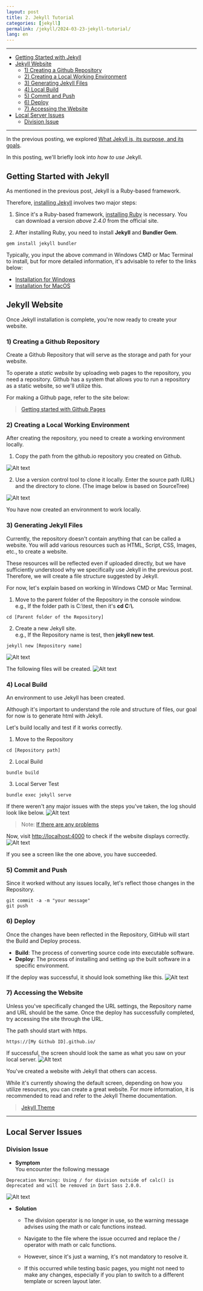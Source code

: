 ```yaml
---
layout: post
title: 2. Jekyll Tutorial
categories: [jekyll]
permalink: /jekyll/2024-03-23-jekyll-tutorial/
lang: en
---
```

***
- [Getting Started with Jekyll](#getting-started-with-jekyll)
- [Jekyll Website](#jekyll-website)
	- [1) Creating a Github Repository](#1-creating-a-github-repository)
	- [2) Creating a Local Working Environment](#2-creating-a-local-working-environment)
	- [3) Generating Jekyll Files](#3-generating-jekyll-files)
	- [4) Local Build](#4-local-build)
	- [5) Commit and Push](#5-commit-and-push)
	- [6) Deploy](#6-deploy)
	- [7) Accessing the Website](#7-accessing-the-website)
- [Local Server Issues](#local-server-issues)
	- [Division Issue](#division-issue)

***

In the previous posting, we explored [What Jekyll is, its purpose, and its goals](../2024-03-22-about-jekyll/).

In this posting, we'll briefly look into *how to use* Jekyll.

## **Getting Started with Jekyll**
As mentioned in the previous post, Jekyll is a Ruby-based framework.

Therefore, [installing Jekyll](https://jekyllrb.com/docs/) involves two major steps:
1. Since it's a Ruby-based framework, [installing Ruby](https://www.ruby-lang.org/en/downloads/) is necessary. You can download a version *above 2.4.0* from the official site.

2. After installing Ruby, you need to install **Jekyll** and **Bundler Gem**.
```
gem install jekyll bundler
```
Typically, you input the above command in Windows CMD or Mac Terminal to install, but for more detailed information, it's advisable to refer to the links below:
- [Installation for Windows](https://jekyllrb.com/docs/installation/windows/)
- [Installation for MacOS](https://jekyllrb.com/docs/installation/macos/)

## **Jekyll Website**
Once Jekyll installation is complete, you're now ready to create your website.

### 1) Creating a Github Repository
Create a Github Repository that will serve as the storage and path for your website.

To operate a *static website* by uploading web pages to the repository, you need a repository. Github has a system that allows you to run a repository as a static website, so we'll utilize this.

For making a Github page, refer to the site below:
> [Getting started with Github Pages](https://docs.github.com/en/pages/getting-started-with-github-pages)

### 2) Creating a Local Working Environment
After creating the repository, you need to create a working environment locally.

1. Copy the path from the github.io repository you created on Github.
<img src="/assets/images/jekyll/image9.jpg" alt="Alt text" class="post-markdown-img80">

2. Use a version control tool to clone it locally.
Enter the source path (URL) and the directory to clone.
(The image below is based on SourceTree)
<img src="/assets/images/jekyll/image10.jpg" alt="Alt text" class="post-markdown-img80">

You have now created an environment to work locally.

### 3) Generating Jekyll Files
Currently, the repository doesn't contain anything that can be called a website.
You will add various resources such as HTML, Script, CSS, Images, etc., to create a website.

These resources will be reflected even if uploaded directly, but we have sufficiently understood why we specifically use Jekyll in the previous post.
Therefore, we will create a file structure suggested by Jekyll.

For now, let's explain based on working in Windows CMD or Mac Terminal.

1. Move to the parent folder of the Repository in the console window.<br>
e.g., If the folder path is C:\test, then it's **cd C:\\**.
```
cd [Parent folder of the Repository]
```

2. Create a new Jekyll site.<br>
e.g., If the Repository name is test, then **jekyll new test**.
```
jekyll new [Repository name]
```
<img src="/assets/images/jekyll/image11.jpg" alt="Alt text" class="post-markdown-img100">

The following files will be created.
<img src="/assets/images/jekyll/image12.jpg" alt="Alt text" class="post-markdown-img100">

### 4) Local Build
An environment to use Jekyll has been created.

Although it's important to understand the role and structure of files, our goal for now is to generate html with Jekyll.

Let's build locally and test if it works correctly.

1. Move to the Repository
```
cd [Repository path]
```

2. Local Build
```
bundle build
```

3. Local Server Test
```
bundle exec jekyll serve
```

If there weren't any major issues with the steps you've taken, the log should look like below.
![Alt text](/assets/images/jekyll/image13.jpg "Post-markdown-img100")
> Note: [If there are any problems](#local-server-issues)

Now, visit [http://localhost:4000](http://localhost:4000) to check if the website displays correctly.
![Alt text](/assets/images/jekyll/image15.jpg "Post-markdown-img80")

If you see a screen like the one above, you have succeeded.

### 5) Commit and Push
Since it worked without any issues locally, let's reflect those changes in the Repository.
```
git commit -a -m "your message"
git push
```

### 6) Deploy
Once the changes have been reflected in the Repository, GitHub will start the Build and Deploy process.
- **Build**: The process of converting source code into executable software.
- **Deploy**: The process of installing and setting up the built software in a specific environment.

If the deploy was successful, it should look something like this.
![Alt text](/assets/images/jekyll/image16.jpg "Post-markdown-img100")

### 7) Accessing the Website
Unless you've specifically changed the URL settings, the Repository name and URL should be the same. Once the deploy has successfully completed, try accessing the site through the URL.

The path should start with https.
```
https://[My Github ID].github.io/
```

If successful, the screen should look the same as what you saw on your local server.
![Alt text](/assets/images/jekyll/image15.jpg "Post-markdown-img80")

You've created a website with Jekyll that others can access.

While it's currently showing the default screen, depending on how you utilize resources, you can create a great website. For more information, it is recommended to read and refer to the Jekyll Theme documentation.
> [Jekyll Theme](https://jekyllrb.com/docs/themes/)

***

## **Local Server Issues**

### Division Issue
- **Symptom**<br>
  You encounter the following message<br>
```
Deprecation Warning: Using / for division outside of calc() is deprecated and will be removed in Dart Sass 2.0.0.
```
![Alt text](/assets/images/jekyll/image14.jpg "Post-markdown-img100")

- **Solution**
	- The division operator is no longer in use, so the warning message advises using the math or calc functions instead.
	- Navigate to the file where the issue occurred and replace the / operator with math or calc functions.

	- However, since it's just a warning, it's not mandatory to resolve it.
	- If this occurred while testing basic pages, you might not need to make any changes, especially if you plan to switch to a different template or screen layout later.
